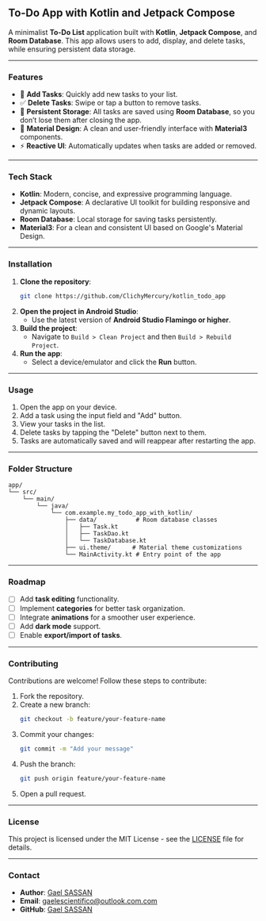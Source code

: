 ## **To-Do App with Kotlin and Jetpack Compose**

A minimalist **To-Do List** application built with **Kotlin**, **Jetpack Compose**, and **Room Database**. This app allows users to add, display, and delete tasks, while ensuring persistent data storage.

---

### **Features**

- 🌟 **Add Tasks**: Quickly add new tasks to your list.
- ✅ **Delete Tasks**: Swipe or tap a button to remove tasks.
- 💾 **Persistent Storage**: All tasks are saved using **Room Database**, so you don’t lose them after closing the app.
- 🎨 **Material Design**: A clean and user-friendly interface with **Material3** components.
- ⚡ **Reactive UI**: Automatically updates when tasks are added or removed.

---

### **Tech Stack**

- **Kotlin**: Modern, concise, and expressive programming language.
- **Jetpack Compose**: A declarative UI toolkit for building responsive and dynamic layouts.
- **Room Database**: Local storage for saving tasks persistently.
- **Material3**: For a clean and consistent UI based on Google's Material Design.

---

### **Installation**

1. **Clone the repository**:
   ```bash
   git clone https://github.com/ClichyMercury/kotlin_todo_app
   ```
2. **Open the project in Android Studio**:
   - Use the latest version of **Android Studio Flamingo or higher**.
3. **Build the project**:
   - Navigate to `Build > Clean Project` and then `Build > Rebuild Project`.
4. **Run the app**:
   - Select a device/emulator and click the **Run** button.

---

### **Usage**

1. Open the app on your device.
2. Add a task using the input field and "Add" button.
3. View your tasks in the list.
4. Delete tasks by tapping the "Delete" button next to them.
5. Tasks are automatically saved and will reappear after restarting the app.

---

### **Folder Structure**

```
app/
└── src/
    └── main/
        └── java/
            └── com.example.my_todo_app_with_kotlin/
                ├── data/           # Room database classes
                │   ├── Task.kt
                │   ├── TaskDao.kt
                │   └── TaskDatabase.kt
                ├── ui.theme/      # Material theme customizations
                └── MainActivity.kt # Entry point of the app
```

---

### **Roadmap**

- [ ] Add **task editing** functionality.
- [ ] Implement **categories** for better task organization.
- [ ] Integrate **animations** for a smoother user experience.
- [ ] Add **dark mode** support.
- [ ] Enable **export/import of tasks**.

---

### **Contributing**

Contributions are welcome! Follow these steps to contribute:

1. Fork the repository.
2. Create a new branch:
   ```bash
   git checkout -b feature/your-feature-name
   ```
3. Commit your changes:
   ```bash
   git commit -m "Add your message"
   ```
4. Push the branch:
   ```bash
   git push origin feature/your-feature-name
   ```
5. Open a pull request.

---

### **License**

This project is licensed under the MIT License - see the [LICENSE](LICENSE) file for details.

---

### **Contact**

- **Author**: [Gael SASSAN](https://github.com/ClichyMercury)
- **Email**: gaelescientifico@outlook.com.com
- **GitHub**: [Gael SASSAN](https://github.com/ClichyMercury)


